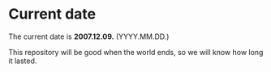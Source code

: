 # Current date

The current date is **2007.12.09.** (YYYY.MM.DD.)

This repository will be good when the world ends, so we will know how long it lasted.